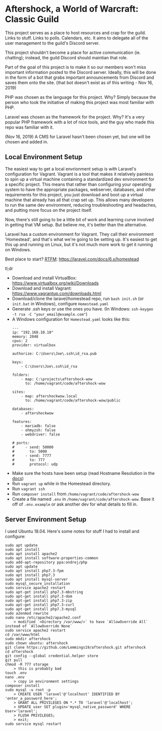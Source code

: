 # Aftershock, a World of Warcraft: Classic Guild
This project serves as a place to host resources and crap for the guild. Links to stuff. Links to polls. Calendars, etc. It aims to delegate all of the user management to the guild's Discord server.

This project shouldn't become a place for active communication (ie. chatting); instead, the guild Discord should maintian that role.

Part of the goal of this project is to make it so our members won't miss important information posted to the Discord server. Ideally, this will be done in the form of a bot that grabs important announcements from Discord and saves them onto the site. (that bot doesn't exist as of this writing - Nov 16, 2019)

PHP was chosen as the language for this project. Why? Simply because the person who took the initiative of making this project was most familiar with PHP.

Laravel was chosen as the framework for the project. Why? It's a very popular PHP framework with a lot of nice tools, and the guy who made this repo was familiar with it.

(Nov 16, 2019) A CMS for Laravel hasn't been chosen yet, but one will be chosen and added in.

## Local Environment Setup
The easiest way to get a local envrionment setup is with Laravel's configuration for Vagrant. Vagrant is a tool that makes it relatively painless to spin up a virtual machine containing a standardized dev environment for a specific project. This means that rather than configuring your operating system to have the appropriate packages, webserver, databases, and other requirements for this project, you just download and boot up a virtual machine that already has all that crap set up. This allows many developers to run the same dev environment, reducing troubleshooting and headaches, and putting more focus on the project itself.

Now, there's still going to be a little bit of work and learning curve involved in getting that VM setup. But believe me, it's better than the alternative.

Laravel has a custom environment for Vagrant. They call their environment 'Homestead', and that's what we're going to be setting up. It's easiest to get this up and running on Linux, but it's not much more work to get it running on Windows.

Best place to start? [RTFM](https://www.urbandictionary.com/define.php?term=RTFM): https://laravel.com/docs/6.x/homestead

tl;dr

- Download and install VirtualBox: https://www.virtualbox.org/wiki/Downloads
- Download and install Vagrant: https://www.vagrantup.com/downloads.html
- Download/clone the laravel/homestead repo, run `bash init.sh` (or `init.bat` in Windows), configure `Homestead.yaml`
- Generate .ssh keys or use the ones you have. (In Windows: `ssh-keygen -t rsa -C "your_email@example.com"`)
- A Windows configuration for `Homestead.yaml` looks like this:
    ```
    ---
    ip: "192.168.10.10"
    memory: 2048
    cpus: 2
    provider: virtualbox

    authorize: C:\Users\Joe\.ssh\id_rsa.pub

    keys:
        - C:\Users\Joe\.ssh\id_rsa

    folders:
        - map: C:\projects\aftershock-wow
          to: /home/vagrant/code/aftershock-wow

    sites:
        - map: aftershockwow.local
          to: /home/vagrant/code/aftershock-wow/public

    databases:
        - aftershockwow

    features:
        - mariadb: false
        - ohmyzsh: false
        - webdriver: false

    # ports:
    #     - send: 50000
    #       to: 5000
    #     - send: 7777
    #       to: 777
    #       protocol: udp
    ```
- Make sure the hosts have been setup (read Hostname Resolution in the [docs](https://laravel.com/docs/6.x/homestead#configuring-homestead))
- Run `vagrant up` while in the Homestead directory.
- Run `vagrant ssh`
- Run `composer install` from `/home/vagrant/code/aftershock-wow`
- Create a file named `.env` in `/home/vagrant/code/aftershock-wow`. Base it off of `.env.example` or ask another dev for what details to fill in.

## Server Environment Setup

I used Ubuntu 18.04. Here's some notes for stuff I had to install and configure:

```
sudo apt update
sudo apt install
sudo apt install apache2
sudo apt install software-properties-common
sudo add-apt-repository ppa:ondrej/php
sudo apt update
sudo apt install php7.3-fpm
sudo apt install php7.3
sudo apt install mysql-server
sudo mysql_secure_installation
sudo service apache2 restart
sudo apt-get install php7.3-mbstring
sudo apt-get install php7.3-dom
sudo apt-get install php7.3-zip
sudo apt-get install php7.3-curl
sudo apt-get install php7.3-mysql
sudo a2enmod rewrite
sudo nano /etc/apache2/apache2.conf
    > modified `<Directory /var/www/>` to have `AllowOverride All` instead of `AllowOverride None`
sudo service apache2 restart
cd /var/www/html
sudo mkdir aftershock
sudo chown ubuntu: aftershock
git clone https://github.com/Lemmings19/aftershock.git aftershock
cd aftershock
git config --global credential.helper store
git pull
chmod -R 777 storage
    > this is probably bad
touch .env
nano .env
    > copy in environment settings
composer install
sudo mysql -u root -p
    > CREATE USER 'laravel'@'localhost' IDENTIFIED BY 'enter_a_password_here';
    > GRANT ALL PRIVILEGES ON *.* TO 'laravel'@'localhost';
    > UPDATE user SET plugin='mysql_native_password' WHERE User='laravel';
    > FLUSH PRIVILEGES;
    > exit;
sudo service mysql restart
```
